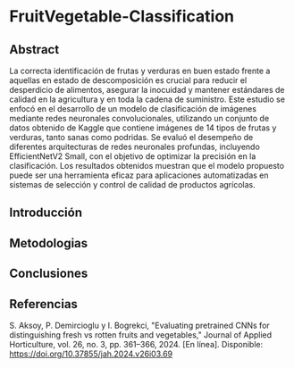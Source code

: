 # FruitVegetable-Classification

## Abstract 
La correcta identificación de frutas y verduras en buen estado frente a aquellas en estado de descomposición es crucial para reducir el desperdicio de alimentos, asegurar la inocuidad y mantener estándares de calidad en la agricultura y en toda la cadena de suministro. Este estudio se enfocó en el desarrollo de un modelo de clasificación de imágenes mediante redes neuronales convolucionales, utilizando un conjunto de datos obtenido de Kaggle que contiene imágenes de 14 tipos de frutas y verduras, tanto sanas como podridas. Se evaluó el desempeño de diferentes arquitecturas de redes neuronales profundas, incluyendo EfficientNetV2 Small, con el objetivo de optimizar la precisión en la clasificación. Los resultados obtenidos muestran que el modelo propuesto puede ser una herramienta eficaz para aplicaciones automatizadas en sistemas de selección y control de calidad de productos agrícolas.

## Introducción 

## Metodologias 

## Conclusiones 

## Referencias 
S. Aksoy, P. Demircioglu y I. Bogrekci, "Evaluating pretrained CNNs for distinguishing fresh vs rotten fruits and vegetables," Journal of Applied Horticulture, vol. 26, no. 3, pp. 361–366, 2024. [En línea]. Disponible: https://doi.org/10.37855/jah.2024.v26i03.69